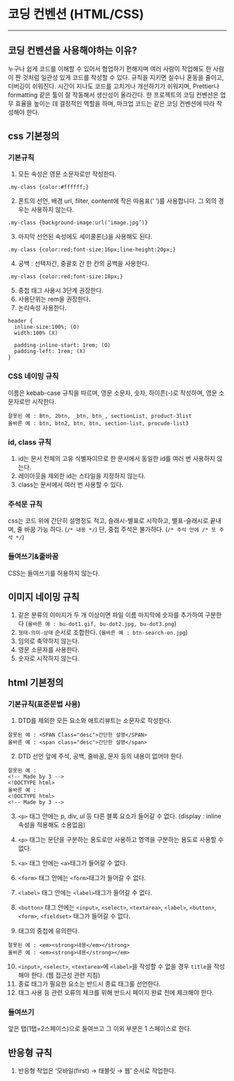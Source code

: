 # 코딩 컨벤션 (HTML/CSS)

---

## 코딩 컨벤션을 사용해야하는 이유?

누구나 쉽게 코드를 이해할 수 있어서 협업하기 편해지며 여러 사람이 작업해도 한 사람이 짠 것처럼 일관성 있게 코드를 작성할 수 있다.
규칙을 지키면 실수나 혼동을 줄이고, 디버깅이 쉬워진다. 시간이 지나도 코드를 고치거나 개선하기가 쉬워지며, Prettier나 formatting 같은 툴이 잘 작동해서 생산성이 올라간다.
한 프로젝트의 코딩 컨벤션은 업무 효율을 높이는 데 결정적인 역할을 하며, 마크업 코드는 같은 코딩 컨벤션에 따라 작성해야 한다.

## css 기본정의

### 기본규칙

1. 모든 속성은 영문 소문자로만 작성한다.

```
.my-class {color:#ffffff;}
```

2. 폰트의 선언, 배경 url, filter, content에 작은 따옴표(‘ ’)를 사용합니다. 그 외의 경우는 사용하지 않는다.

```
.my-class {background-image:url(‘image.jpg’)}
```

3. 마지막 선언된 속성에도 세미콜론(;)을 사용해도 된다.

```
.my-class {color:red;font-size:16px;line-height:20px;}
```

4. 공백 : 선택자간, 중괄호 간 한 칸의 공백을 사용한다.

```
.my-class {color:red;font-size:18px;}
```

5. 중첩 태그 사용시 3단계 권장한다.
6. 사용단위는 rem을 권장한다.
7. 논리속성 사용한다.

```
header {
  inline-size:100%; (O)
  width:100% (X)

  padding-inline-start: 1rem; (O)
  padding-left: 1rem; (X)
}
```

### CSS 네이밍 규칙

이름은 kebab-case 규칙을 따르며, 영문 소문자, 숫자, 하이픈(-)로 작성하며, 영문 소문자로만 시작한다.

```
잘못된 예 : Btn, 2btn, _btn, btn_, sectionList, product-3list
올바른 예 : btn, btn2, btn, btn, section-list, procude-list3
```

### id, class 규칙

1. id는 문서 전체의 고유 식별자이므로 한 문서에서 동일한 id를 여러 번 사용하지 않는다.
2. 레이아웃을 제외한 id는 스타일을 지정하지 않는다.
3. class는 문서에서 여러 번 사용할 수 있다.

### 주석문 규칙

css는 코드 위에 간단히 설명정도 적고, 슬래시-별표로 시작하고, 별표-슬래시로 끝내며, 줄 바꿈 가능 하다. (`/* 내용 */`)
단, 중첩 주석은 불가하다. (`/* 주석 안에 /* 또 주석 */`)

### 들여쓰기&줄바꿈

CSS는 들여쓰기를 허용하지 않는다.

## 이미지 네이밍 규칙

1. 같은 분류의 이미지가 두 개 이상이면 파일 이름 마지막에 숫자를 추가하여 구분한다 (`올바른 예 : bu-dot1.gif, bu-dot2.jpg, bu-dot3.png`)
2. `형태-의미-상태` 순서로 조합한다. (`올바른 예 : btn-search-on.jpg`)
3. 임의로 축약하지 않는다.
4. 영문 소문자를 사용한다.
5. 숫자로 시작하지 않는다.

## html 기본정의

### 기본규칙(표준문법 사용)

1. DTD를 제외한 모든 요소와 애트리뷰트는 소문자로 작성한다.

```
잘못된 예 : <SPAN Class="desc">간단한 설명</SPAN>
올바른 예 : <span class="desc">간단한 설명</span>
```

2. DTD 선언 앞에 주석, 공백, 줄바꿈, 문자 등의 내용이 없어야 한다.

```
잘못된 예 :
<!-- Made by 3 -->
<!DOCTYPE html>
올바른 예 :
<!DOCTYPE html>
<!-- Made by 3 -->
```

3. `<p>` 태그 안에는 p, div, ul 등 다른 블록 요소가 들어갈 수 없다. (display : inline 속성을 적용해도 소용없음)

4. `<p>` 태그는 문단을 구분하는 용도로만 사용하고 영역을 구분하는 용도로 사용할 수 없다.

5. `<a>` 태그 안에는 `<a>`태그가 들어갈 수 없다.

6. `<form>` 태그 안에는 `<form>`태그가 들어갈 수 없다.

7. `<label>` 태그 안에는 `<label>`태그가 들어갈 수 없다.

8. `<button>` 태그 안에는 `<input>`, `<select>`, `<textarea>`, `<label>`, `<button>`, `<form>`, `<fieldset>` 태그가 들어갈 수 없다.

9. 태그의 중첩에 유의한다.

```
잘못된 예 : <em><strong>내용</em></strong>
올바른 예 : <em><strong>내용</strong></em>
```

10. `<input>`, `<select>`, `<textarea>`에 `<label>`을 작성할 수 없을 경우 `title`을 작성해야 한다. (웹 접근성 관련 지침)
11. 종료 태그가 필요한 요소는 반드시 종료 태그를 선언한다.
12. 태그 사용 등 관련 오류의 체크를 위해 반드시 페이지 완료 전에 체크해야 한다.

### 들여쓰기

앞은 탭(1탭=2스페이스)으로 들여쓰고 그 이외 부분은 1 스페이스로 한다.

## 반응형 규칙

1. 반응형 작업은 ‘모바일(first) → 태블릿 → 웹’ 순서로 작업한다.
